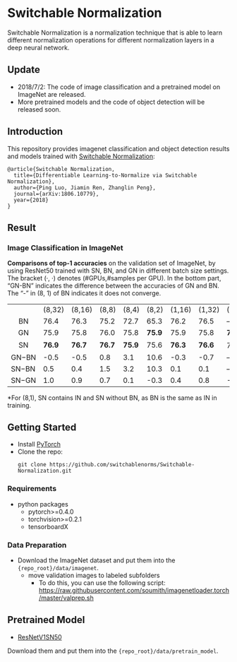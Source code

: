# Switchable Normalization

Switchable Normalization is a normalization technique that is able to learn different normalization operations for different normalization layers in a deep neural network.

## Update

- 2018/7/2: The code of image classification and a pretrained model on ImageNet are released.
- More pretrained models and the code of object detection will be released soon.

## Introduction

This repository provides imagenet classification and object detection results and models trained with [Switchable Normalization](https://arxiv.org/abs/1806.10779):

```
@article{Switchable Normalization,
  title={Differentiable Learning-to-Normalize via Switchable Normalization},
  author={Ping Luo, Jiamin Ren, Zhanglin Peng},
  journal={arXiv:1806.10779},
  year={2018}
}
```
## Result
### Image Classification in ImageNet
**Comparisons of top-1 accuracies** on the validation set of ImageNet, by using ResNet50 trained with SN, BN, and GN in different batch size settings. The bracket (·, ·) denotes (#GPUs,#samples per GPU). In the bottom part, “GN-BN” indicates the difference between the accuracies of GN and BN. The “-” in (8, 1) of BN indicates it does not converge.
<table>
<tbody>
<tr class="odd">
<td style="text-align: left;"></td>
<td style="text-align: left;">(8,32)</td>
<td style="text-align: left;">(8,16)</td>
<td style="text-align: left;">(8,8)</td>
<td style="text-align: left;">(8,4)</td>
<td style="text-align: left;">(8,2)</td>
<td style="text-align: left;">(1,16)</td>
<td style="text-align: left;">(1,32)</td>
<td style="text-align: left;">(8,1)</td>
<td style="text-align: left;">(1,8)</td>
</tr>
<tr class="even">
<td style="text-align: center;">BN <span class="citation" data-cites="BN"></span></td>
<td style="text-align: left;">76.4</td>
<td style="text-align: left;">76.3</td>
<td style="text-align: left;">75.2</td>
<td style="text-align: left;">72.7</td>
<td style="text-align: left;">65.3</td>
<td style="text-align: left;">76.2</td>
<td style="text-align: left;">76.5</td>
<td style="text-align: left;">–</td>
<td style="text-align: left;">75.4</td>
</tr>
<tr class="odd">
<td style="text-align: center;">GN <span class="citation" data-cites="GN"></span></td>
<td style="text-align: left;">75.9</td>
<td style="text-align: left;">75.8</td>
<td style="text-align: left;">76.0</td>
<td style="text-align: left;">75.8</td>
<td style="text-align: left;"><strong>75.9</strong></td>
<td style="text-align: left;">75.9</td>
<td style="text-align: left;">75.8</td>
<td style="text-align: left;"><strong>75.5</strong></td>
<td style="text-align: left;">75.5</td>
</tr>
<tr class="even">
<td style="text-align: center;">SN</td>
<td style="text-align: left;"><strong>76.9</strong></td>
<td style="text-align: left;"><strong>76.7</strong></td>
<td style="text-align: left;"><strong>76.7</strong></td>
<td style="text-align: left;"><strong>75.9</strong></td>
<td style="text-align: left;">75.6</td>
<td style="text-align: left;"><strong>76.3</strong></td>
<td style="text-align: left;"><strong>76.6</strong></td>
<td style="text-align: left;">75.0<sup>*</sup></td>
<td style="text-align: left;"><strong>75.9</strong></td>
</tr>
<tr class="odd">
<td style="text-align: left;"><span>GN</span><span class="math inline">−</span><span>BN</span></td>
<td style="text-align: left;">-0.5</td>
<td style="text-align: left;">-0.5</td>
<td style="text-align: left;">0.8</td>
<td style="text-align: left;">3.1</td>
<td style="text-align: left;"><span>10.6</span></td>
<td style="text-align: left;">-0.3</td>
<td style="text-align: left;">-0.7</td>
<td style="text-align: left;">–</td>
<td style="text-align: left;">0.1</td>
</tr>
<tr class="even">
<td style="text-align: left;"><span>SN</span><span class="math inline">−</span><span>BN</span></td>
<td style="text-align: left;"><span>0.5</span></td>
<td style="text-align: left;"><span>0.4</span></td>
<td style="text-align: left;"><span>1.5</span></td>
<td style="text-align: left;">3.2</td>
<td style="text-align: left;">10.3</td>
<td style="text-align: left;">0.1</td>
<td style="text-align: left;">0.1</td>
<td style="text-align: left;">–</td>
<td style="text-align: left;">0.5</td>
</tr>
<tr class="odd">
<td style="text-align: left;"><span>SN</span><span class="math inline">−</span><span>GN</span></td>
<td style="text-align: left;"><span>1.0</span></td>
<td style="text-align: left;"><span>0.9</span></td>
<td style="text-align: left;"><span>0.7</span></td>
<td style="text-align: left;">0.1</td>
<td style="text-align: left;">-0.3</td>
<td style="text-align: left;">0.4</td>
<td style="text-align: left;">0.8</td>
<td style="text-align: left;">-0.5</td>
<td style="text-align: left;">0.4</td>
</tr>
</tbody>
</table>
*For (8,1), SN contains IN and SN without BN, as BN is the same as IN in training.


## Getting Started
* Install [PyTorch](http://pytorch.org/)
* Clone the repo:
  ```
  git clone https://github.com/switchablenorms/Switchable-Normalization.git
  ```

### Requirements
- python packages
  - pytorch>=0.4.0
  - torchvision>=0.2.1
  - tensorboardX
  
### Data Preparation
- Download the ImageNet dataset and put them into the `{repo_root}/data/imagenet`.
  - move validation images to labeled subfolders
    - To do this, you can use the following script: https://raw.githubusercontent.com/soumith/imagenetloader.torch/master/valprep.sh
 
## Pretrained Model

- [ResNetV1SN50](https://drive.google.com/file/d/1N-hCcu6ri4zDEPWBAz4IZ8D7R0hq4Y_m/view?usp=sharing)

Download them and put them into the `{repo_root}/data/pretrain_model`.

